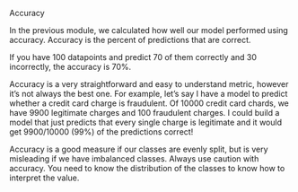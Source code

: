 Accuracy


In the previous module, we calculated how well our model performed using accuracy. Accuracy is the percent of predictions that are correct.

If you have 100 datapoints and predict 70 of them correctly and 30 incorrectly, the accuracy is 70%.

Accuracy is a very straightforward and easy to understand metric, however it’s not always the best one. For example, let’s say I have a model to predict whether a credit card charge is fraudulent. Of 10000 credit card chards, we have 9900 legitimate charges and 100 fraudulent charges. I could build a model that just predicts that every single charge is legitimate and it would get 9900/10000 (99%) of the predictions correct!

Accuracy is a good measure if our classes are evenly split, but is very misleading if we have imbalanced classes.
Always use caution with accuracy. You need to know the distribution of the classes to know how to interpret the value.
